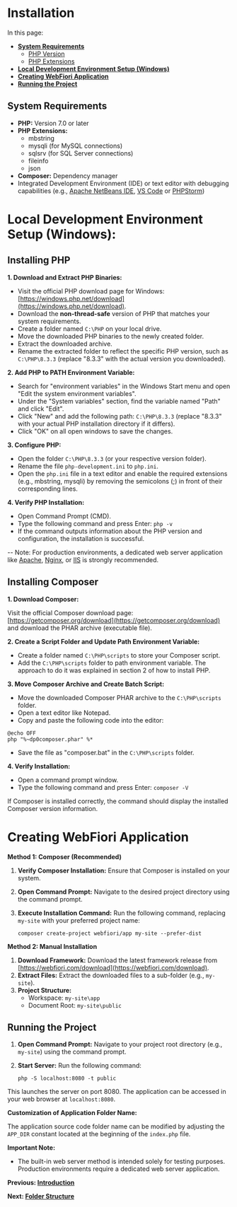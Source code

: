 # Installation
In this page:

* **[System Requirements](#system-requirements)**
    * [PHP Version](#php-version)
    * [PHP Extensions](#php-extensions)
* **[Local Development Environment Setup (Windows)](#local-development-environment-setup-windows)**
* **[Creating WebFiori Application](#creating-webFiori-application)**
* **[Running the Project](#running-the-roject)**



## System Requirements

* **PHP:** Version 7.0 or later
* **PHP Extensions:**
    * mbstring
    * mysqli (for MySQL connections)
    * sqlsrv (for SQL Server connections)
    * fileinfo
    * json
* **Composer:** Dependency manager
* Integrated Development Environment (IDE) or text editor with debugging capabilities (e.g., [Apache NetBeans IDE](https://netbeans.apache.org), [VS Code](https://code.visualstudio.com/) or [PHPStorm](https://www.jetbrains.com/phpstorm/))

# Local Development Environment Setup (Windows):

## Installing PHP

**1. Download and Extract PHP Binaries:**

- Visit the official PHP download page for Windows: [https://windows.php.net/download](https://windows.php.net/download).
- Download the **non-thread-safe** version of PHP that matches your system requirements.
- Create a folder named `C:\PHP` on your local drive.
- Move the downloaded PHP binaries to the newly created folder.
- Extract the downloaded archive. 
- Rename the extracted folder to reflect the specific PHP version, such as `C:\PHP\8.3.3` (replace "8.3.3" with the actual version you downloaded).

**2. Add PHP to PATH Environment Variable:**

- Search for "environment variables" in the Windows Start menu and open "Edit the system environment variables".
- Under the "System variables" section, find the variable named "Path" and click "Edit".
- Click "New" and add the following path: `C:\PHP\8.3.3` (replace "8.3.3" with your actual PHP installation directory if it differs).
- Click "OK" on all open windows to save the changes.

**3. Configure PHP:**

- Open the folder `C:\PHP\8.3.3` (or your respective version folder).
- Rename the file `php-development.ini` to `php.ini`.
- Open the `php.ini` file in a text editor and enable the required extensions (e.g., mbstring, mysqli) by removing the semicolons (;) in front of their corresponding lines.

**4. Verify PHP Installation:**

- Open Command Prompt (CMD).
- Type the following command and press Enter: `php -v`
- If the command outputs information about the PHP version and configuration, the installation is successful.

-- Note: For production environments, a dedicated web server application like [Apache](https://cwiki.apache.org/confluence/display/httpd/PHP), [Nginx](https://www.nginx.com/resources/wiki/start/topics/examples/phpfcgi/), or [IIS](https://learn.microsoft.com/en-us/iis/application-frameworks/install-and-configure-php-applications-on-iis/using-fastcgi-to-host-php-applications-on-iis) is strongly recommended.

## Installing Composer

**1. Download Composer:**

Visit the official Composer download page: [https://getcomposer.org/download](https://getcomposer.org/download) and download the PHAR archive (executable file).

**2. Create a Script Folder and Update Path Environment Variable:**

- Create a folder named `C:\PHP\scripts` to store your Composer script.
- Add the `C:\PHP\scripts` folder to path environment variable. The approach to do it was explained in section 2 of how to install PHP.

**3. Move Composer Archive and Create Batch Script:**

- Move the downloaded Composer PHAR archive to the `C:\PHP\scripts` folder.
- Open a text editor like Notepad.
- Copy and paste the following code into the editor:

```
@echo OFF
php "%~dp0composer.phar" %*
```

- Save the file as "composer.bat" in the `C:\PHP\scripts` folder.

**4. Verify Installation:**

- Open a command prompt window.
- Type the following command and press Enter: `composer -V`

If Composer is installed correctly, the command should display the installed Composer version information. 

# Creating WebFiori Application

**Method 1: Composer (Recommended)**

1. **Verify Composer Installation:** Ensure that Composer is installed on your system.
2. **Open Command Prompt:** Navigate to the desired project directory using the command prompt.
3. **Execute Installation Command:** Run the following command, replacing `my-site` with your preferred project name:

   ```
   composer create-project webfiori/app my-site --prefer-dist
   ```

**Method 2: Manual Installation**

1. **Download Framework:** Download the latest framework release from [https://webfiori.com/download](https://webfiori.com/download).
2. **Extract Files:** Extract the downloaded files to a sub-folder (e.g., `my-site`).
3. **Project Structure:**
   - Workspace: `my-site\app`
   - Document Root: `my-site\public`

## Running the Project


1. **Open Command Prompt:** Navigate to your project root directory (e.g., `my-site`) using the command prompt.
2. **Start Server:** Run the following command:

   ```
   php -S localhost:8080 -t public
   ```

This launches the server on port 8080. The application can be accessed in your web browser at `localhost:8080`.

**Customization of Application Folder Name:**

The application source code folder name can be modified by adjusting the `APP_DIR` constant located at the beginning of the `index.php` file.

**Important Note:**

- The built-in web server method is intended solely for testing purposes. Production environments require a dedicated web server application.


**Previous: [Introduction](learn/introduction)**

**Next: [Folder Structure](learn/folder-structure)**


